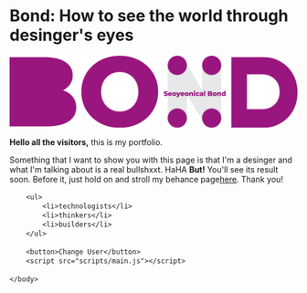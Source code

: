 <!DOCTYPE html>
<html>
    <head>
        <meta charset="utf-8">
        <title>My test page</title> 
        <link href="styles/style.css" rel="stylesheet">
        <link href="https://fonts.googleapis.com/css?family=Playfair+Display&display=swap" rel="stylesheet">
    </head>
    <body>
        <h1>Bond: How to see the world through desinger's eyes</h1>
        <!-- <h2>Seoyeon's portfolio</h2>
        <h3>welcome to my portfolio</h3> -->
        <img src="images/bond.png" alt="My test image">
        <p> <strong>Hello all the visitors,</strong> this is my portfolio.</p>
        <p> Something that I want to show you with this page is that I'm a desinger
            and what I'm talking about is a real bullshxxt. HaHA
            <strong>But!</strong> You'll see its result soon. Before it, just hold on and
            stroll my behance page<a href="https://www.behance.net/bring_you_mood">here</a>.
            Thank you!</p>
        
        <ul>
            <li>technologists</li>
            <li>thinkers</li>
            <li>builders</li>
        </ul>
        
        <button>Change User</button>
        <script src="scripts/main.js"></script>
        
    </body>
</html>
